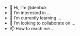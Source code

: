 - 👋 Hi, I’m @denbuk
- 👀 I’m interested in ...
- 🌱 I’m currently learning ...
- 💞️ I’m looking to collaborate on ...
- 📫 How to reach me ...

<!---
denbuk/denbuk is a ✨ special ✨ repository because its `README.md` (this file) appears on your GitHub profile.
You can click the Preview link to take a look at your changes.
--->
